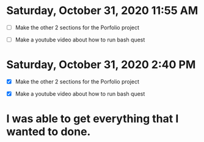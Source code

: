 # Saturday, October 31, 2020 11:55 AM

- [ ] Make the other 2 sections for the Porfolio project

- [ ] Make a youtube video about how to run bash quest

# Saturday, October 31, 2020 2:40 PM

- [X] Make the other 2 sections for the Porfolio project

- [X] Make a youtube video about how to run bash quest
 
 # I was able to get everything that I wanted to done.
